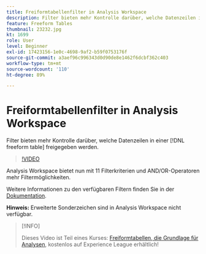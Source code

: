 ```yaml
---
title: Freiformtabellenfilter in Analysis Workspace
description: Filter bieten mehr Kontrolle darüber, welche Datenzeilen in einer Freiformtabelle freigegeben werden.
feature: Freeform Tables
thumbnail: 23232.jpg
kt: 1699
role: User
level: Beginner
exl-id: 17423156-1e0c-4698-9af2-b59f0753176f
source-git-commit: a3aef96c996343d0d90de8e1462f6dcbf362c403
workflow-type: tm+mt
source-wordcount: '110'
ht-degree: 89%

---
```


# Freiformtabellenfilter in Analysis Workspace

Filter bieten mehr Kontrolle darüber, welche Datenzeilen in einer [!DNL freeform table] freigegeben werden.

>[!VIDEO](https://video.tv.adobe.com/v/23232/?quality=12)

Analysis Workspace bietet nun mit 11 Filterkriterien und AND/OR-Operatoren mehr Filtermöglichkeiten.

Weitere Informationen zu den verfügbaren Filtern finden Sie in der [Dokumentation](https://experienceleague.adobe.com/docs/analytics-platform/using/cja-workspace/visualizations/freeform-table/pagination-filtering-sorting.html?lang=de#cja-workspace).

**Hinweis:** Erweiterte Sonderzeichen sind in Analysis Workspace nicht verfügbar.

>[!INFO]
>
> Dieses Video ist Teil eines Kurses: [Freiformtabellen, die Grundlage für Analysen](https://experienceleague.adobe.com/?recommended=Analytics-U-1-2020.3), kostenlos auf Experience League erhältlich!
